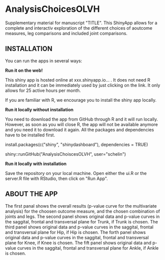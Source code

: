 # AnalysisChoicesOLVH
Supplementary material for manuscript "TITLE". This ShinyApp allows for a complete and interactiv exploration of the different choices of aoutcome measures, leg comparisons and included joint comparisons. 

## INSTALLATION ##

You can run the apps in several ways:

**Run it on the web!**

This shiny app is hosted online at xxx.shinyapp.io... . It does not need R installation and it can be immediately used by just clicking on the link. It only allows for 25 active hours per month. 

If you are familiar with R, we encourage you to install the shiny app locally.

**Run it locally without installation**

You need to download the app from GitHub through R and it will run locally. However, as soon as you will close R, the app will not be available anymore and you need it to download it again. All the packages and dependencies have to be installed first.

install.packages(c("shiny", "shinydashboard"), dependencies = TRUE)

shiny::runGitHub("AnalysisChoiscesOLVH", user="schelin")

**Run it locally with installation**

Save the repository on your local machine. Open either the ui.R or the server.R file with RStudio, then click on "Run App".

## ABOUT THE APP ##

The first panal shows the overall results (p-value curve for the multivariate analysis) for the choosen outcome measure, and the chosen combination of joints and legs.
The second panel shows original data and p-value curves in the saggital, frontal and transversal plane for Trunk, if Trunk is chosen.
The third panel shows original data and p-value curves in the saggital, frontal and transversal plane for Hip, if Hip is chosen.
The forth panel shows original data and p-value curves in the saggital, frontal and transversal plane for Knee, if Knee is chosen. 
The fift panel shows original data and p-value curves in the saggital, frontal and transversal plane for Ankle, if Ankle is chosen. 

